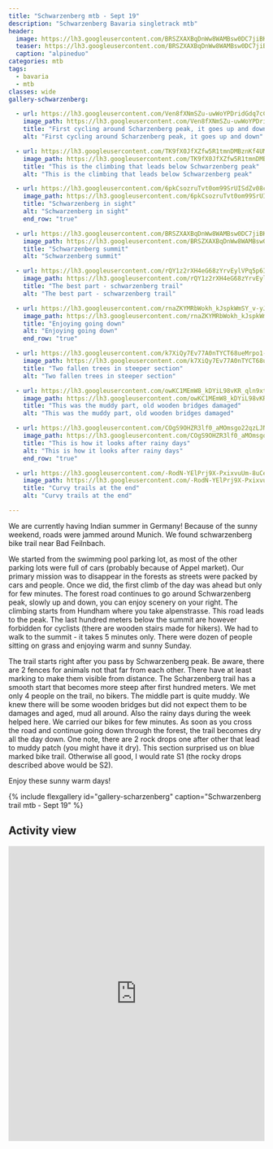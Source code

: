 ```yaml
---
title: "Schwarzenberg mtb - Sept 19"
description: "Schwarzenberg Bavaria singletrack mtb"
header:
  image: https://lh3.googleusercontent.com/BRSZXAXBqDnWw8WAMBsw0DC7jiBKCY4cYktXYrKeUApy-u9VSfVS0o2V9Pyi9g8GfBilmAr8XwefOz3dkEMc7Ko2fHSd3CTkHXMl53UNC7XH9CL_-hNw0v3bp1uhNTQCKyc1Xw1TUVJXtwfUtPu54lcEjdxEnINYiSo2RzUvyXseuSLdnNVlTbTzQ_iqUNdWllzyabwg9U6q-WUVKZYWXvuYM6A_w68SGpNb18kpXK3PO5r_70lCPpQIqVVc_9Fg8kG09S4kzjPMw-J9PUPQsBGQk_81ZWlMvyFOkA5qlKm0XmYa0haeo9uWmvzI0TcwwugvoB1yyoqatz1lhW71RaLKBKc_X_R8nKle_oC0nGywDABHnO6AfuazwTmzlbM6JGEQchx__sSiyPbDScO_DGL-Qf2s83ht0qHgQD59lo0jd0QFiX2eM-93R0yttF1Fj0UT02EjXu2qrf5bT7VG4H1lDaWgkpxrjtySf2sfqWAPsc-xoDS30TgimazuwS0YFAymfh7ZQMQIwujbtXDSl_cNQNW0HT2wmz2KO0rN-1x8YzPcZeFU-XIj-cA2A_8zTfJunFmZWw11L57VkcLMj3xQZAPpfsOBQrgCm4AykwQt9923GkQnLa6qUEXy3EcOHcrKPRXFBbS9iMaKYcyVUN6rvSk_EDXwvpKnHpt90uZwRQQtGiJGjXfE3F4o7N2zWXtbq75MkqSPo1mV66RXmDbVGQkQiKSA0mJ4qANizftDXb-TdA=w2016-h1512-no
  teaser: https://lh3.googleusercontent.com/BRSZXAXBqDnWw8WAMBsw0DC7jiBKCY4cYktXYrKeUApy-u9VSfVS0o2V9Pyi9g8GfBilmAr8XwefOz3dkEMc7Ko2fHSd3CTkHXMl53UNC7XH9CL_-hNw0v3bp1uhNTQCKyc1Xw1TUVJXtwfUtPu54lcEjdxEnINYiSo2RzUvyXseuSLdnNVlTbTzQ_iqUNdWllzyabwg9U6q-WUVKZYWXvuYM6A_w68SGpNb18kpXK3PO5r_70lCPpQIqVVc_9Fg8kG09S4kzjPMw-J9PUPQsBGQk_81ZWlMvyFOkA5qlKm0XmYa0haeo9uWmvzI0TcwwugvoB1yyoqatz1lhW71RaLKBKc_X_R8nKle_oC0nGywDABHnO6AfuazwTmzlbM6JGEQchx__sSiyPbDScO_DGL-Qf2s83ht0qHgQD59lo0jd0QFiX2eM-93R0yttF1Fj0UT02EjXu2qrf5bT7VG4H1lDaWgkpxrjtySf2sfqWAPsc-xoDS30TgimazuwS0YFAymfh7ZQMQIwujbtXDSl_cNQNW0HT2wmz2KO0rN-1x8YzPcZeFU-XIj-cA2A_8zTfJunFmZWw11L57VkcLMj3xQZAPpfsOBQrgCm4AykwQt9923GkQnLa6qUEXy3EcOHcrKPRXFBbS9iMaKYcyVUN6rvSk_EDXwvpKnHpt90uZwRQQtGiJGjXfE3F4o7N2zWXtbq75MkqSPo1mV66RXmDbVGQkQiKSA0mJ4qANizftDXb-TdA=w800-h300-no
  caption: "alpineduo"
categories: mtb
tags:
  - bavaria
  - mtb
classes: wide
gallery-schwarzenberg:

  - url: https://lh3.googleusercontent.com/Ven8fXNmSZu-uwWoYPDridGdq7cCP1gJCITHRd3dXyLrV0CMuUisRVIilKJlR1CIMxNPtEvY6JGHYZYuYikJ9D2UqPM5NTOJhdtewtS_eoBbSUJgbWU0NSPYj-b_jYOAEGmfDxF_0mLhU35brwq874ZbyUih93ij9iTjyTCJW_FQL2R2nQtXL1AsMdxn_MbJz_lG93RpEhLFMBvOaq0elnYBObsJ0Il_CdsqLkDgamLqwvRlZdwaMvnO8e_rFSKcUPDzxHHcmp4bjCCCtfAMxpRaNqq2DKB8Ku7m4iHMIEhongw2zwvhZqNuv2rcLh6GiyO8iT46QnDFUBFyZOvoPeX2495oOmGOvcRcmhlEe_NNL2fMWNB6vlOg9eE1q0wsJ-7-MGk2JmdZGUfjCklxNp-nZT_H3ft_yNKeGbDB7jyZKbfLKJNtld7G2MgKTCCac65iZlCq810nE81ik29gx3bvj3Jj0y7iN2aq8DQv8HzY96FUDyNgGjQCzEBTow2JoK487ZWhSfUxxVTiqZ799Ru4CDbTKJ3_qEeT8umJQD-zx7BwpeeZUQ2s7gaaE6mLXe45-wiGm4ezYabdPbv7QiJQ6VvsZ8Ris96e2bB9_BLnO1j2okTZ93zgkl4FJoviKapuRvLKA3gy1rCyoEA5sPFuv6aunh_1dvV3JTP2jCca1VTDFzAYYPdt09721_wnV7iQLoRyYBCiWQdCFwG9nuhiW0qGK4rJp1wEAzma0l21DPp_ZA=w1156-h1540-no
    image_path: https://lh3.googleusercontent.com/Ven8fXNmSZu-uwWoYPDridGdq7cCP1gJCITHRd3dXyLrV0CMuUisRVIilKJlR1CIMxNPtEvY6JGHYZYuYikJ9D2UqPM5NTOJhdtewtS_eoBbSUJgbWU0NSPYj-b_jYOAEGmfDxF_0mLhU35brwq874ZbyUih93ij9iTjyTCJW_FQL2R2nQtXL1AsMdxn_MbJz_lG93RpEhLFMBvOaq0elnYBObsJ0Il_CdsqLkDgamLqwvRlZdwaMvnO8e_rFSKcUPDzxHHcmp4bjCCCtfAMxpRaNqq2DKB8Ku7m4iHMIEhongw2zwvhZqNuv2rcLh6GiyO8iT46QnDFUBFyZOvoPeX2495oOmGOvcRcmhlEe_NNL2fMWNB6vlOg9eE1q0wsJ-7-MGk2JmdZGUfjCklxNp-nZT_H3ft_yNKeGbDB7jyZKbfLKJNtld7G2MgKTCCac65iZlCq810nE81ik29gx3bvj3Jj0y7iN2aq8DQv8HzY96FUDyNgGjQCzEBTow2JoK487ZWhSfUxxVTiqZ799Ru4CDbTKJ3_qEeT8umJQD-zx7BwpeeZUQ2s7gaaE6mLXe45-wiGm4ezYabdPbv7QiJQ6VvsZ8Ris96e2bB9_BLnO1j2okTZ93zgkl4FJoviKapuRvLKA3gy1rCyoEA5sPFuv6aunh_1dvV3JTP2jCca1VTDFzAYYPdt09721_wnV7iQLoRyYBCiWQdCFwG9nuhiW0qGK4rJp1wEAzma0l21DPp_ZA=w300-h400-no
    title: "First cycling around Scharzenberg peak, it goes up and down"
    alt: "First cycling around Scharzenberg peak, it goes up and down"

  - url: https://lh3.googleusercontent.com/TK9fX0JfXZfw5R1tmnDMBznKf4UMhbggKmbv6zUICDDXcOyjNVUEu_UevXNpx3VeW8-KojnPmPcw3ZFbNygkRwYBRZLJLDB_2UB3L3fzM1-rZCZD0fFlmaIzkj1zWrwKuwzg2LvVKo4WCsgPE5l0vqPh489U-i9z5d4SThIc5GIteGSpoai9ZXUI4bSn1F5wqFc7k3_l3-1uQiEMj112Z-UcvfbXtQFGlfoY1pguqJEWutAruy3MrOKirqGviQwiHb2L_45-vgXWbATduxeMNniD7boR8nob-8W7YtiHrwBMx-AjelHE5rU6oqFKOIMiTB8LfhBUP_MPAgyN9LDruyA8qwA4PvqElOgTwCfzrG1aCoEqvPruORYbguBYQzzVLL3Db2pfmyde8lk4WSH8Bp6_hFMXKGrpn7NLS-iRtktAdlAx696FUf3ocvWZbYAOiPwA6Z2ts1pPhQOUnncscYXox_SXP0TqcEFUvDOWSaPZygkoyxk1jBcHmjy05eJUGOgxk_GSJaeEYEZ35QGn-Mc7yH_YQYNlC6fOQiKHlL1QGu4_vII_Um10loXjMKOlpW8kqLXLl1TG4IB5YHBAprvcoEP-cWx1-E5-EoPVTUBDt0oOf1xilFHGXiljmeG8R27FkldSipKxW1usNuWQ6Sepl_gxmeNSjXIqQiFc7Vd3oO06ROxf8LU7_fOPPXgXmoE8Sk7qUv-zuQ6dnKUkLkefcKY0BQCFJDP600OBhlwnRxe4Kw=w1156-h1540-no
    image_path: https://lh3.googleusercontent.com/TK9fX0JfXZfw5R1tmnDMBznKf4UMhbggKmbv6zUICDDXcOyjNVUEu_UevXNpx3VeW8-KojnPmPcw3ZFbNygkRwYBRZLJLDB_2UB3L3fzM1-rZCZD0fFlmaIzkj1zWrwKuwzg2LvVKo4WCsgPE5l0vqPh489U-i9z5d4SThIc5GIteGSpoai9ZXUI4bSn1F5wqFc7k3_l3-1uQiEMj112Z-UcvfbXtQFGlfoY1pguqJEWutAruy3MrOKirqGviQwiHb2L_45-vgXWbATduxeMNniD7boR8nob-8W7YtiHrwBMx-AjelHE5rU6oqFKOIMiTB8LfhBUP_MPAgyN9LDruyA8qwA4PvqElOgTwCfzrG1aCoEqvPruORYbguBYQzzVLL3Db2pfmyde8lk4WSH8Bp6_hFMXKGrpn7NLS-iRtktAdlAx696FUf3ocvWZbYAOiPwA6Z2ts1pPhQOUnncscYXox_SXP0TqcEFUvDOWSaPZygkoyxk1jBcHmjy05eJUGOgxk_GSJaeEYEZ35QGn-Mc7yH_YQYNlC6fOQiKHlL1QGu4_vII_Um10loXjMKOlpW8kqLXLl1TG4IB5YHBAprvcoEP-cWx1-E5-EoPVTUBDt0oOf1xilFHGXiljmeG8R27FkldSipKxW1usNuWQ6Sepl_gxmeNSjXIqQiFc7Vd3oO06ROxf8LU7_fOPPXgXmoE8Sk7qUv-zuQ6dnKUkLkefcKY0BQCFJDP600OBhlwnRxe4Kw=w300-h400-no
    title: "This is the climbing that leads below Schwarzenberg peak"
    alt: "This is the climbing that leads below Schwarzenberg peak"

  - url: https://lh3.googleusercontent.com/6pkCsozruTvt0om99SrUISdZv08cpTl8728ajy4vil93ObbT5ape2sIgE-T6nCbivWgPQKBSfTjt152gYyVVnbakKa23foNRLfFBzPwMPA7948AwqspSPvV3Q7K88CLiqlKG2fOnUzwylUpxf0-Qnd6RqF-MTyK1ifl6zWTvru_PfTUjax5VGtFG5n8555ABwpGjk49ZzO_wT7hfRrtYQvM8pzBL8REFqGqYH54iEvHtSu_vqldF0ykQXoEY5_Yjb4xCG2nM9U4vhivlOUETDWq0KRSkxinwexJtm9RHCzx_ujXkRloYH7ValJLOyc7OYiYRsgFAlOe_5L7vVbhr8WIXb899bQ23clT3cQsAuiZLRmaZ-E1fAbuhEnu-iNB3we_GRf1KqXbLSiV6JZngU_tA58GMzDIoqTuY7viDqs8qQ61NpEGQ1K5oGbulqLIkJyS-iqRjVNUkLegHJHB3I9tSjwYjeLR_edTLOYcAUwDg48RLQQxEpveB-ajD3u1VgbPtj8-KZPww8V9arOBIHDtj9cYADVNiCmCLdDoL8waVoeyhttx2n8tJRfiXcpCDsb8Wm8Fbgp5Yv5NFJzxKiLxCf5jESccH4Am_6aGI4pC4JI-v-BlB0I6oGniwsDm_9iS2apK7B-YY71zGWbyLEOYz_wJ0GwzkiwOvniB-_MZ4TpfUgvI-eFXipChaWXMVDJVMcXetDDm0OzIlEgWtBloWBqQNIvN4YuRdvgZj86YLWyNq5w=w2016-h1512-no
    image_path: https://lh3.googleusercontent.com/6pkCsozruTvt0om99SrUISdZv08cpTl8728ajy4vil93ObbT5ape2sIgE-T6nCbivWgPQKBSfTjt152gYyVVnbakKa23foNRLfFBzPwMPA7948AwqspSPvV3Q7K88CLiqlKG2fOnUzwylUpxf0-Qnd6RqF-MTyK1ifl6zWTvru_PfTUjax5VGtFG5n8555ABwpGjk49ZzO_wT7hfRrtYQvM8pzBL8REFqGqYH54iEvHtSu_vqldF0ykQXoEY5_Yjb4xCG2nM9U4vhivlOUETDWq0KRSkxinwexJtm9RHCzx_ujXkRloYH7ValJLOyc7OYiYRsgFAlOe_5L7vVbhr8WIXb899bQ23clT3cQsAuiZLRmaZ-E1fAbuhEnu-iNB3we_GRf1KqXbLSiV6JZngU_tA58GMzDIoqTuY7viDqs8qQ61NpEGQ1K5oGbulqLIkJyS-iqRjVNUkLegHJHB3I9tSjwYjeLR_edTLOYcAUwDg48RLQQxEpveB-ajD3u1VgbPtj8-KZPww8V9arOBIHDtj9cYADVNiCmCLdDoL8waVoeyhttx2n8tJRfiXcpCDsb8Wm8Fbgp5Yv5NFJzxKiLxCf5jESccH4Am_6aGI4pC4JI-v-BlB0I6oGniwsDm_9iS2apK7B-YY71zGWbyLEOYz_wJ0GwzkiwOvniB-_MZ4TpfUgvI-eFXipChaWXMVDJVMcXetDDm0OzIlEgWtBloWBqQNIvN4YuRdvgZj86YLWyNq5w=w400-h300-no
    title: "Schwarzenberg in sight"
    alt: "Schwarzenberg in sight"
    end_row: "true"

  - url: https://lh3.googleusercontent.com/BRSZXAXBqDnWw8WAMBsw0DC7jiBKCY4cYktXYrKeUApy-u9VSfVS0o2V9Pyi9g8GfBilmAr8XwefOz3dkEMc7Ko2fHSd3CTkHXMl53UNC7XH9CL_-hNw0v3bp1uhNTQCKyc1Xw1TUVJXtwfUtPu54lcEjdxEnINYiSo2RzUvyXseuSLdnNVlTbTzQ_iqUNdWllzyabwg9U6q-WUVKZYWXvuYM6A_w68SGpNb18kpXK3PO5r_70lCPpQIqVVc_9Fg8kG09S4kzjPMw-J9PUPQsBGQk_81ZWlMvyFOkA5qlKm0XmYa0haeo9uWmvzI0TcwwugvoB1yyoqatz1lhW71RaLKBKc_X_R8nKle_oC0nGywDABHnO6AfuazwTmzlbM6JGEQchx__sSiyPbDScO_DGL-Qf2s83ht0qHgQD59lo0jd0QFiX2eM-93R0yttF1Fj0UT02EjXu2qrf5bT7VG4H1lDaWgkpxrjtySf2sfqWAPsc-xoDS30TgimazuwS0YFAymfh7ZQMQIwujbtXDSl_cNQNW0HT2wmz2KO0rN-1x8YzPcZeFU-XIj-cA2A_8zTfJunFmZWw11L57VkcLMj3xQZAPpfsOBQrgCm4AykwQt9923GkQnLa6qUEXy3EcOHcrKPRXFBbS9iMaKYcyVUN6rvSk_EDXwvpKnHpt90uZwRQQtGiJGjXfE3F4o7N2zWXtbq75MkqSPo1mV66RXmDbVGQkQiKSA0mJ4qANizftDXb-TdA=w2016-h1512-no
    image_path: https://lh3.googleusercontent.com/BRSZXAXBqDnWw8WAMBsw0DC7jiBKCY4cYktXYrKeUApy-u9VSfVS0o2V9Pyi9g8GfBilmAr8XwefOz3dkEMc7Ko2fHSd3CTkHXMl53UNC7XH9CL_-hNw0v3bp1uhNTQCKyc1Xw1TUVJXtwfUtPu54lcEjdxEnINYiSo2RzUvyXseuSLdnNVlTbTzQ_iqUNdWllzyabwg9U6q-WUVKZYWXvuYM6A_w68SGpNb18kpXK3PO5r_70lCPpQIqVVc_9Fg8kG09S4kzjPMw-J9PUPQsBGQk_81ZWlMvyFOkA5qlKm0XmYa0haeo9uWmvzI0TcwwugvoB1yyoqatz1lhW71RaLKBKc_X_R8nKle_oC0nGywDABHnO6AfuazwTmzlbM6JGEQchx__sSiyPbDScO_DGL-Qf2s83ht0qHgQD59lo0jd0QFiX2eM-93R0yttF1Fj0UT02EjXu2qrf5bT7VG4H1lDaWgkpxrjtySf2sfqWAPsc-xoDS30TgimazuwS0YFAymfh7ZQMQIwujbtXDSl_cNQNW0HT2wmz2KO0rN-1x8YzPcZeFU-XIj-cA2A_8zTfJunFmZWw11L57VkcLMj3xQZAPpfsOBQrgCm4AykwQt9923GkQnLa6qUEXy3EcOHcrKPRXFBbS9iMaKYcyVUN6rvSk_EDXwvpKnHpt90uZwRQQtGiJGjXfE3F4o7N2zWXtbq75MkqSPo1mV66RXmDbVGQkQiKSA0mJ4qANizftDXb-TdA=w400-h300-no
    title: "Schwarzenberg summit"
    alt: "Schwarzenberg summit"

  - url: https://lh3.googleusercontent.com/rQY1z2rXH4eG68zYrvEylVPq5p6ILmFvPpOdZDINN2Y2NHHbRes8hGuSlH1F7pxGYsOcvAQ7vZ6_Ffr-w1P8yj2w8IY4nl272rXlbP6l-J1T-g6cg-CRJwiIv_Mr4--lUVsqPxv5JfjjSCFuWIy8z2h2hziEI6frL447YewsEx_-TeAR1irqJJJvhC4jePc93FSrjhHAh8WSHenmuXRDwHXHzGiYjLv6JfiNkTzUP1ATQLfprm9-_xDS2w8xoykTnTZtL8XsZwX0EiVeuL01vFV-gYW7cNE7g2Gt-hwo1ITJHoktaleucem8SeVsvUfGYWup7gficyVdm9UmEiMxNFqg5F4_BsGBipZXSYmfBSlnRoNNjC0FfV9rqkeodRk41EeoTxZ_qmA4Jbhs17lq55uTXMZ1DQ02OdOTHRg8LiI_5Muj_LfPrlAqNSVEXDco777jDtTuWuR4s7HRMVVBWvCvQde30i3Ihxk1FvJVpLTBb_Nxnv6olxwd9cL0I4NQaLAYnIF4KBt8AWiyA64lhg25zbN1jzMejmXEwWhTznf0Dt2TZX83ivkLtRHylBdZCWcaaFUlnaP183mWyg0XyBdMv7aM-D42Us5p2hX0ZzIZ-kljfH9f2nGFXklZO3xcwgrMZ4z815nJaQUrRktQ8eHJmSPurJpECM46MRBIeJB5R2T8ME6S5s59qvxgXbX4K1tpK8RerFN808RUbdusoZHKuhEIStlljgRS2MXE20a-KDwqWA=w1156-h1540-no
    image_path: https://lh3.googleusercontent.com/rQY1z2rXH4eG68zYrvEylVPq5p6ILmFvPpOdZDINN2Y2NHHbRes8hGuSlH1F7pxGYsOcvAQ7vZ6_Ffr-w1P8yj2w8IY4nl272rXlbP6l-J1T-g6cg-CRJwiIv_Mr4--lUVsqPxv5JfjjSCFuWIy8z2h2hziEI6frL447YewsEx_-TeAR1irqJJJvhC4jePc93FSrjhHAh8WSHenmuXRDwHXHzGiYjLv6JfiNkTzUP1ATQLfprm9-_xDS2w8xoykTnTZtL8XsZwX0EiVeuL01vFV-gYW7cNE7g2Gt-hwo1ITJHoktaleucem8SeVsvUfGYWup7gficyVdm9UmEiMxNFqg5F4_BsGBipZXSYmfBSlnRoNNjC0FfV9rqkeodRk41EeoTxZ_qmA4Jbhs17lq55uTXMZ1DQ02OdOTHRg8LiI_5Muj_LfPrlAqNSVEXDco777jDtTuWuR4s7HRMVVBWvCvQde30i3Ihxk1FvJVpLTBb_Nxnv6olxwd9cL0I4NQaLAYnIF4KBt8AWiyA64lhg25zbN1jzMejmXEwWhTznf0Dt2TZX83ivkLtRHylBdZCWcaaFUlnaP183mWyg0XyBdMv7aM-D42Us5p2hX0ZzIZ-kljfH9f2nGFXklZO3xcwgrMZ4z815nJaQUrRktQ8eHJmSPurJpECM46MRBIeJB5R2T8ME6S5s59qvxgXbX4K1tpK8RerFN808RUbdusoZHKuhEIStlljgRS2MXE20a-KDwqWA=w300-h400-no
    title: "The best part - schwarzenberg trail"
    alt: "The best part - schwarzenberg trail"

  - url: https://lh3.googleusercontent.com/rnaZKYMRbWokh_kJspkWmSY_v-yJDOGwVusXjTOTYOa0tyrh3gB4Jtau16Cz3sf_5Eufw-moMczg1ZAnp3Ft1GRI011B1qSayG6_Z8XKKv0YeNfAputCNhib3avS6IOc6RedqJzHH_eeN0Ls9dkzrrVqquQ1ATavX_rDN6l0Uupa11JQXTlqHACaqbCJxrSwVCsJF2_ztkgRiHjbIZhwLCYd7z2reXyF_v-G2fWL4ncHcgLXnf_i9tnkRpi6_6o_hKLW0MJ_uDLZ5dEbfNKEsxuzsMwFJr1igXSUxd9jk13mSMs3DX-1D3HmOzBpj7bV07unliElBZm2uZzNhS2iRna1K6ornEgUumg1V34PboAJF1cIOW9air-pydoH1-MkUuaTmp97N4KtLzE_oEsBJdSEYCWPcpBl6w59PItFQU2BCJCTsx3tP2rG1xaB5Hlz_MpwnSG1nhgOBrqHx2cX3utuTcM4AzBdbYYkJxS-N3vgYScgtuEy8CpewM13XBSPWBGZyxz_ywJJat94U85ijq1U3yBNOVSLI7YFjWtnexM-ayPJY-WBNjfPMYQxPmeSkZGJFEv3ySZ14_DnvsusgmhK_9OKfdjO1Zj0ClWl5k7vTJVMsfirP07V5ApFs4yOY99y6G2Aq9Sz_t8f-3PwpCELNFGxrvz9zTf-ecBk4E12nrjDyWhIc0wKdrPfYpBlYOZPjFqeyyOU1zJoooSiiAjKEMlKKNFEvFHBhYQlN3vL3rEj_A=w1156-h1540-no
    image_path: https://lh3.googleusercontent.com/rnaZKYMRbWokh_kJspkWmSY_v-yJDOGwVusXjTOTYOa0tyrh3gB4Jtau16Cz3sf_5Eufw-moMczg1ZAnp3Ft1GRI011B1qSayG6_Z8XKKv0YeNfAputCNhib3avS6IOc6RedqJzHH_eeN0Ls9dkzrrVqquQ1ATavX_rDN6l0Uupa11JQXTlqHACaqbCJxrSwVCsJF2_ztkgRiHjbIZhwLCYd7z2reXyF_v-G2fWL4ncHcgLXnf_i9tnkRpi6_6o_hKLW0MJ_uDLZ5dEbfNKEsxuzsMwFJr1igXSUxd9jk13mSMs3DX-1D3HmOzBpj7bV07unliElBZm2uZzNhS2iRna1K6ornEgUumg1V34PboAJF1cIOW9air-pydoH1-MkUuaTmp97N4KtLzE_oEsBJdSEYCWPcpBl6w59PItFQU2BCJCTsx3tP2rG1xaB5Hlz_MpwnSG1nhgOBrqHx2cX3utuTcM4AzBdbYYkJxS-N3vgYScgtuEy8CpewM13XBSPWBGZyxz_ywJJat94U85ijq1U3yBNOVSLI7YFjWtnexM-ayPJY-WBNjfPMYQxPmeSkZGJFEv3ySZ14_DnvsusgmhK_9OKfdjO1Zj0ClWl5k7vTJVMsfirP07V5ApFs4yOY99y6G2Aq9Sz_t8f-3PwpCELNFGxrvz9zTf-ecBk4E12nrjDyWhIc0wKdrPfYpBlYOZPjFqeyyOU1zJoooSiiAjKEMlKKNFEvFHBhYQlN3vL3rEj_A=w300-h400-no
    title: "Enjoying going down"
    alt: "Enjoying going down"
    end_row: "true"

  - url: https://lh3.googleusercontent.com/k7XiQy7Ev77A0nTYCT68ueMrpo1-BSJ2nj9sz_6tdPvm3wyDG-lOVTM-MRps-9VbwhVOOWmXCUz4Q6Itc6G_X7_-rJdUF61VO-7KFvb-hSeW4GzoO9GH-a1aPRzUDcW-W4szCUTMSPT8it6dOlk2DirtMrRa5DOlQD9EmhMs0QXapVQBIyRbBAu39zasQ_5BYt-NyPPZ9Pj2dSurPFLqE5GEpoP8WqL-mRl__tSTbCm1eWYV9Jy3TqyutPnckfGSI00OVnir9vprUmBL4s_rL85dslrIIih7QdkC-bYHVJGpuyif9iZJTIH3h1KAeP1qnRWbe5eow_ejnu1JC3ciDPPioyPxcWKYAuRlcTP-PPXGkxaahIT7GvV8kmitnv8YDSSRrsok1yYSDO3rPPnC7vyZQdK3TL9-sliZfe1zC8dEaXrloH9b81C7_IvMCtQhCmBMpKI2xaxuX64pX8zoCtnMNwxQwTvw_biefNM55awlWAR7xUZitVv9D-wPTfo_T8YUg_4YOsSsanYOenEuTAuUyW4yE2LpQiXPYmqcFnLLOs_FdJTXM2XkAJkMZGCcF2AA9pQ7HBrxcnYHJv0itPzowkbaU7MnbCUMfIwhf0hi6OSj9leh_kI6dEvLaZ9GID3kv1k2lMO2r0I0ta4ECmxyvnZv04g0II6f6PhxuMHCDm1biYIiSVH9JOyaAXOALaCitxhJumeuH2KQbyQOwOcAIB9IDic948W95P0AKEnI3mtxmA=w1156-h1540-no
    image_path: https://lh3.googleusercontent.com/k7XiQy7Ev77A0nTYCT68ueMrpo1-BSJ2nj9sz_6tdPvm3wyDG-lOVTM-MRps-9VbwhVOOWmXCUz4Q6Itc6G_X7_-rJdUF61VO-7KFvb-hSeW4GzoO9GH-a1aPRzUDcW-W4szCUTMSPT8it6dOlk2DirtMrRa5DOlQD9EmhMs0QXapVQBIyRbBAu39zasQ_5BYt-NyPPZ9Pj2dSurPFLqE5GEpoP8WqL-mRl__tSTbCm1eWYV9Jy3TqyutPnckfGSI00OVnir9vprUmBL4s_rL85dslrIIih7QdkC-bYHVJGpuyif9iZJTIH3h1KAeP1qnRWbe5eow_ejnu1JC3ciDPPioyPxcWKYAuRlcTP-PPXGkxaahIT7GvV8kmitnv8YDSSRrsok1yYSDO3rPPnC7vyZQdK3TL9-sliZfe1zC8dEaXrloH9b81C7_IvMCtQhCmBMpKI2xaxuX64pX8zoCtnMNwxQwTvw_biefNM55awlWAR7xUZitVv9D-wPTfo_T8YUg_4YOsSsanYOenEuTAuUyW4yE2LpQiXPYmqcFnLLOs_FdJTXM2XkAJkMZGCcF2AA9pQ7HBrxcnYHJv0itPzowkbaU7MnbCUMfIwhf0hi6OSj9leh_kI6dEvLaZ9GID3kv1k2lMO2r0I0ta4ECmxyvnZv04g0II6f6PhxuMHCDm1biYIiSVH9JOyaAXOALaCitxhJumeuH2KQbyQOwOcAIB9IDic948W95P0AKEnI3mtxmA=w300-h400-no
    title: "Two fallen trees in steeper section"
    alt: "Two fallen trees in steeper section"

  - url: https://lh3.googleusercontent.com/owKC1MEmW8_kDYiL98vKR_qln9xt-15cyoj3Z7baX5SlL2CLtmmE4mxtckRqG9pZWe1i1EgzkHAyzDuaEc6ZaNQahwsocXRTtLSFth4szW3uLmMMky2Hkj5sTxQ8i5o1tGB7lw8A7g79dSeDNo-KO-HmTpky8N6t1UcjzKlC8aurZ1XA2MS3i1WU05fDqGqM1udWeNnLzZdSe5Bt-J31t0roXS7zo4MDTDjD6IdtEAIFbL4gy7OTly3DkOfR0sqaoYQBmDzhhd0-VxhuacOaf7qHgBf4wHzH3BT6131TZm-1jKtuYaAFW7L2bv3UlEVwJIfHtBomklRNuieepdakwpZofESvpkL1YKgBuWi8avRBOZp6vdL_EU-sH8EsET1-VZ47z5qVTXJJhysnH7GgU5ckgYQFG75uMk4D3SuxxdhbE60HnqD0kyrSLvpGE7BBYV4seZ6AGvkLTu5t2tnzkNrTbsgfZBlvZnSeu5vu8sDVYChDcuf50czDN_nK-wYaQJSm_nHYXa40zL-zjx5Ts-p5_FXS5OOzc14Epn_vp18zWguDxQJih3J0KFPpvUffPRCXWDtl1YqLzjFss53O1Bb2Kb9T164Psh1NUEt3ErLQ_PEqqkHwnOQqlNC7Rp4xzzmvl5atC_fVkSPMchYFCNC3XkCoaQwW5RRHC2mXKSAw8yrSpasSDu0v0F-LCjZs4q0CQlZs9pelTPNvex61nNNxTddP0VHafefNOGVi0G0cTULyaA=w1156-h1540-no
    image_path: https://lh3.googleusercontent.com/owKC1MEmW8_kDYiL98vKR_qln9xt-15cyoj3Z7baX5SlL2CLtmmE4mxtckRqG9pZWe1i1EgzkHAyzDuaEc6ZaNQahwsocXRTtLSFth4szW3uLmMMky2Hkj5sTxQ8i5o1tGB7lw8A7g79dSeDNo-KO-HmTpky8N6t1UcjzKlC8aurZ1XA2MS3i1WU05fDqGqM1udWeNnLzZdSe5Bt-J31t0roXS7zo4MDTDjD6IdtEAIFbL4gy7OTly3DkOfR0sqaoYQBmDzhhd0-VxhuacOaf7qHgBf4wHzH3BT6131TZm-1jKtuYaAFW7L2bv3UlEVwJIfHtBomklRNuieepdakwpZofESvpkL1YKgBuWi8avRBOZp6vdL_EU-sH8EsET1-VZ47z5qVTXJJhysnH7GgU5ckgYQFG75uMk4D3SuxxdhbE60HnqD0kyrSLvpGE7BBYV4seZ6AGvkLTu5t2tnzkNrTbsgfZBlvZnSeu5vu8sDVYChDcuf50czDN_nK-wYaQJSm_nHYXa40zL-zjx5Ts-p5_FXS5OOzc14Epn_vp18zWguDxQJih3J0KFPpvUffPRCXWDtl1YqLzjFss53O1Bb2Kb9T164Psh1NUEt3ErLQ_PEqqkHwnOQqlNC7Rp4xzzmvl5atC_fVkSPMchYFCNC3XkCoaQwW5RRHC2mXKSAw8yrSpasSDu0v0F-LCjZs4q0CQlZs9pelTPNvex61nNNxTddP0VHafefNOGVi0G0cTULyaA=w300-h400-no
    title: "This was the muddy part, old wooden bridges damaged"
    alt: "This was the muddy part, old wooden bridges damaged"

  - url: https://lh3.googleusercontent.com/COgS9OHZR3lf0_aMOmsgo22qzLJNK9hJC9bzutBE0LsiI95lBDF6SihZ-Y_CbLzZ_CBYM9U0cuDasP_svDafjvTXUUAxf2r9UaJh5R0QAQNIaqv6EhzC8Zw-R0hrh_p3jXj-TP9DH_SXgh18-MUx-9vbuIvHf_dYi6Y1BQA68ug3k4A2s_Ryyv9pWFUfrjDkCeflafbbvD9nlxjHTsBOIaScNKAQJYwzdK8lG1O3urZaVvBPpXaFg9vBMT30mDOYs5YpXSgXpVUIZNUBATFz373YrL4tO52CQ-wgu0S9cqYTyluh3z9FDArm7RHbQqz3MQBnS4B2TogvgyUO0n6CvRJ3qeQSRQ5lnxG_SKMbbBztxKpp4N0ynt-RfwZkOaJc39P_y_CI93GTYBTl6FRRH-cyJuiKM14cGNJ46Wwq3NURMMP0RE0NRs_D76CqLm_dowULDqNSRq1lWhxVvC6ON02CFzoTEz1Tbez_nN-8fr_XDWyqbzscJAaUWJOFXpDHrODg-a50glDjX_A9AMIM-CTn2Tv7FYjun5l-AiYzsgRa9ls0eT9dRHAjcCLKf4CvPl0uHvW9w_oLqZ5uIQ_Z3Bx9U3ImcJrme2q64dBcFlN61bsoBkADB5AM2OFKaoZGG-NBLJteXisDq-UkXs6QJN2QO00mUv6oraiL0BQvrf0-A-pRkGj9TaTi2jWDUBVlfOotgtXZIB5HnOzgoyxAHdr0ndFlxL1L0Vme4W5y8Y-jeFgvDA=w1156-h1540-no
    image_path: https://lh3.googleusercontent.com/COgS9OHZR3lf0_aMOmsgo22qzLJNK9hJC9bzutBE0LsiI95lBDF6SihZ-Y_CbLzZ_CBYM9U0cuDasP_svDafjvTXUUAxf2r9UaJh5R0QAQNIaqv6EhzC8Zw-R0hrh_p3jXj-TP9DH_SXgh18-MUx-9vbuIvHf_dYi6Y1BQA68ug3k4A2s_Ryyv9pWFUfrjDkCeflafbbvD9nlxjHTsBOIaScNKAQJYwzdK8lG1O3urZaVvBPpXaFg9vBMT30mDOYs5YpXSgXpVUIZNUBATFz373YrL4tO52CQ-wgu0S9cqYTyluh3z9FDArm7RHbQqz3MQBnS4B2TogvgyUO0n6CvRJ3qeQSRQ5lnxG_SKMbbBztxKpp4N0ynt-RfwZkOaJc39P_y_CI93GTYBTl6FRRH-cyJuiKM14cGNJ46Wwq3NURMMP0RE0NRs_D76CqLm_dowULDqNSRq1lWhxVvC6ON02CFzoTEz1Tbez_nN-8fr_XDWyqbzscJAaUWJOFXpDHrODg-a50glDjX_A9AMIM-CTn2Tv7FYjun5l-AiYzsgRa9ls0eT9dRHAjcCLKf4CvPl0uHvW9w_oLqZ5uIQ_Z3Bx9U3ImcJrme2q64dBcFlN61bsoBkADB5AM2OFKaoZGG-NBLJteXisDq-UkXs6QJN2QO00mUv6oraiL0BQvrf0-A-pRkGj9TaTi2jWDUBVlfOotgtXZIB5HnOzgoyxAHdr0ndFlxL1L0Vme4W5y8Y-jeFgvDA=w300-h400-no
    title: "This is how it looks after rainy days"
    alt: "This is how it looks after rainy days"
    end_row: "true"

  - url: https://lh3.googleusercontent.com/-RodN-YElPrj9X-PxixvuUm-8uCefmnBsUWy9v9qiVGeLmsf04VxEXpV64bLh6n7HyWdIf3AeLKEqzXotVSydquteBtUTZKCyDpHU4-rdDZsNJx-FLOnUuTIG088zkP9XHdEH3NmjXBfk99XZFK6VS7L3j4SmtXiqNy6biuWPmfZDz8a3JnSImJQr5WhnxzGnhMHovRR8AQUkvLkyM_ttBYO_8Q7CM5oAb8HsKm7n74C9V1p8Hv5SUVnuQjHF18UeEWYry0unhDJysPAIXJDeI5JxmVCgE7WwRO4CUzBnFm8CLoIzVhqaGsRBq0T2zCcbwV26BY7k3JHTach34Njr2jUv_9UeOnViLI4XSk5FhpVRFAgJe-lgZEQcY83xl09BSVDJklTzrjZVap4c7j8tVLJpsH8u3Zg8VZMHwJLJ_hlYH4tRY_pljpSgH1WLU_I3p4cAMSftl5rskzZ7b3Fra90EoZetSvxf_bXJCFeTMfZTUpCT_Xx4vtIBFNN2nUM8WzfceRpGlpo87sIhK5ooZizor3VNvp20GulhRI0IXN3Kb9DyL9m6Mwt6frr2pIw-99oexlvcmLNW6-oyEmuMA_NPRqGZQXugGe3NknQk3-hSxag5CgaMzPP9POFxix7NuaO4EoIYkAGQQJ3McIuMYwCwyiN3GoyPuVcCLzqKtlmFzAsh0fiFfDJbt_NSqrHUrZyKrGlWoMSp7wE2YxiQgG8bq5zyw4B8VavRAamIeXpQMbnkA=w1156-h1540-no
    image_path: https://lh3.googleusercontent.com/-RodN-YElPrj9X-PxixvuUm-8uCefmnBsUWy9v9qiVGeLmsf04VxEXpV64bLh6n7HyWdIf3AeLKEqzXotVSydquteBtUTZKCyDpHU4-rdDZsNJx-FLOnUuTIG088zkP9XHdEH3NmjXBfk99XZFK6VS7L3j4SmtXiqNy6biuWPmfZDz8a3JnSImJQr5WhnxzGnhMHovRR8AQUkvLkyM_ttBYO_8Q7CM5oAb8HsKm7n74C9V1p8Hv5SUVnuQjHF18UeEWYry0unhDJysPAIXJDeI5JxmVCgE7WwRO4CUzBnFm8CLoIzVhqaGsRBq0T2zCcbwV26BY7k3JHTach34Njr2jUv_9UeOnViLI4XSk5FhpVRFAgJe-lgZEQcY83xl09BSVDJklTzrjZVap4c7j8tVLJpsH8u3Zg8VZMHwJLJ_hlYH4tRY_pljpSgH1WLU_I3p4cAMSftl5rskzZ7b3Fra90EoZetSvxf_bXJCFeTMfZTUpCT_Xx4vtIBFNN2nUM8WzfceRpGlpo87sIhK5ooZizor3VNvp20GulhRI0IXN3Kb9DyL9m6Mwt6frr2pIw-99oexlvcmLNW6-oyEmuMA_NPRqGZQXugGe3NknQk3-hSxag5CgaMzPP9POFxix7NuaO4EoIYkAGQQJ3McIuMYwCwyiN3GoyPuVcCLzqKtlmFzAsh0fiFfDJbt_NSqrHUrZyKrGlWoMSp7wE2YxiQgG8bq5zyw4B8VavRAamIeXpQMbnkA=w300-h400-no
    title: "Curvy trails at the end"
    alt: "Curvy trails at the end"

---
```


We are currently having Indian summer in Germany! Because of the sunny weekend, roads were jammed around Munich. We found schwarzenberg bike trail near Bad Feilnbach.

We started from the swimming pool parking lot, as most of the other parking lots were full of cars (probably because of Appel market). Our primary mission was to disappear in the forests as streets were packed by cars and people. Once we did, the first climb of the day was ahead but only for few minutes. The forest road continues to go around Schwarzenberg peak, slowly up and down, you can enjoy scenery on your right. The climbing starts from Hundham where you take alpenstrasse. This road leads to the peak. The last hundred meters below the summit are however forbidden for cyclists (there are wooden stairs made for hikers). We had to walk to the summit - it takes 5 minutes only. There were dozen of people sitting on grass and enjoying warm and sunny Sunday.

The trail starts right after you pass by Schwarzenberg peak. Be aware, there are 2 fences for animals not that far from each other. There have at least marking to make them visible from distance. The Scharzenberg trail has a smooth start that becomes more steep after first hundred meters. We met only 4 people on the trail, no bikers. The middle part is quite muddy. We knew there will be some wooden bridges but did not expect them to be damages and aged, mud all around. Also the rainy days during the week helped here. We carried our bikes for few minutes. As soon as you cross the road and continue going down through the forest, the trail becomes dry all the day down. One note, there are 2 rock drops one after other that lead to muddy patch (you might have it dry). This section surprised us on blue marked bike trail. Otherwise all good, I would rate S1 (the rocky drops described above would be S2).

Enjoy these sunny warm days!

{% include flexgallery id="gallery-scharzenberg" caption="Schwarzenberg trail mtb - Sept 19" %}  

## Activity view

<iframe src="https://www.komoot.com/tour/99141491/embed?profile=1" width="100%" height="580" frameborder="0" scrolling="no"></iframe>
